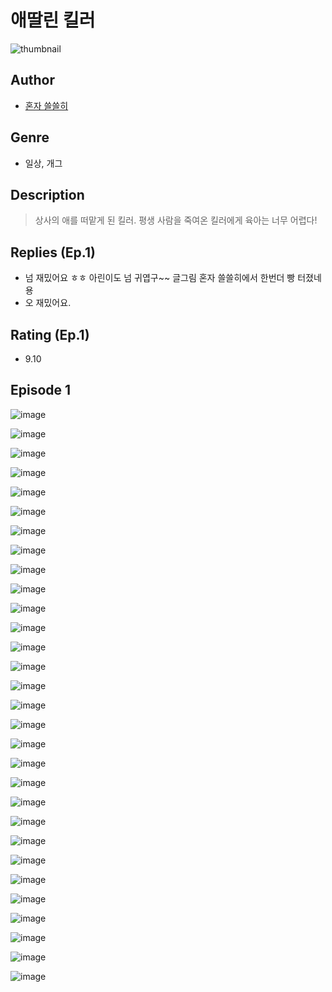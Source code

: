 # 애딸린 킬러
![thumbnail](https://image-comic.pstatic.net/user_contents_data/challenge_comic/2023/05/24/354344/upload_7018405050760586545_480x623.jpeg)

## Author
- [혼자 쓸쓸히](https://comic.naver.com/artistTitle?id=354344)

## Genre
- 일상, 개그

## Description
> 상사의 애를 떠맡게 된 킬러. 평생 사람을 죽여온 킬러에게 육아는 너무 어렵다!

## Replies (Ep.1)
- 넘 재밌어요 ㅎㅎ 아린이도 넘 귀엽구~~ 글그림 혼자 쓸쓸히에서 한번더 빵 터졌네용
- 오 재밌어요.

## Rating (Ep.1)
- 9.10

## Episode 1
![image](https://image-comic.pstatic.net/user_contents_data/challenge_comic/2023/05/24/354344/upload_4122307919429722980.jpeg)

![image](https://image-comic.pstatic.net/user_contents_data/challenge_comic/2023/05/24/354344/upload_7148956659114719282.jpeg)

![image](https://image-comic.pstatic.net/user_contents_data/challenge_comic/2023/05/24/354344/upload_3689071738617149028.jpeg)

![image](https://image-comic.pstatic.net/user_contents_data/challenge_comic/2023/05/24/354344/upload_4063994422532454242.jpeg)

![image](https://image-comic.pstatic.net/user_contents_data/challenge_comic/2023/05/24/354344/upload_7234297469569545014.jpeg)

![image](https://image-comic.pstatic.net/user_contents_data/challenge_comic/2023/05/24/354344/upload_3546360828773217329.jpeg)

![image](https://image-comic.pstatic.net/user_contents_data/challenge_comic/2023/05/24/354344/upload_3690808974843983459.jpeg)

![image](https://image-comic.pstatic.net/user_contents_data/challenge_comic/2023/05/24/354344/upload_3904727766623610424.jpeg)

![image](https://image-comic.pstatic.net/user_contents_data/challenge_comic/2023/05/24/354344/upload_3690247111534063668.jpeg)

![image](https://image-comic.pstatic.net/user_contents_data/challenge_comic/2023/05/24/354344/upload_7161680400176199478.jpeg)

![image](https://image-comic.pstatic.net/user_contents_data/challenge_comic/2023/05/24/354344/upload_3690761897586604342.jpeg)

![image](https://image-comic.pstatic.net/user_contents_data/challenge_comic/2023/05/24/354344/upload_7365698098388415801.jpeg)

![image](https://image-comic.pstatic.net/user_contents_data/challenge_comic/2023/05/24/354344/upload_3630519664107611494.jpeg)

![image](https://image-comic.pstatic.net/user_contents_data/challenge_comic/2023/05/24/354344/upload_3906416809874699316.jpeg)

![image](https://image-comic.pstatic.net/user_contents_data/challenge_comic/2023/05/24/354344/upload_3544388308382736945.jpeg)

![image](https://image-comic.pstatic.net/user_contents_data/challenge_comic/2023/05/24/354344/upload_3762810696370238307.jpeg)

![image](https://image-comic.pstatic.net/user_contents_data/challenge_comic/2023/05/24/354344/upload_4122029931963245111.jpeg)

![image](https://image-comic.pstatic.net/user_contents_data/challenge_comic/2023/05/24/354344/upload_7363727563903231537.jpeg)

![image](https://image-comic.pstatic.net/user_contents_data/challenge_comic/2023/05/24/354344/upload_3775758359911215926.jpeg)

![image](https://image-comic.pstatic.net/user_contents_data/challenge_comic/2023/05/24/354344/upload_7077467534049502818.jpeg)

![image](https://image-comic.pstatic.net/user_contents_data/challenge_comic/2023/05/24/354344/upload_7365408730070006113.jpeg)

![image](https://image-comic.pstatic.net/user_contents_data/challenge_comic/2023/05/24/354344/upload_7089566542083733860.jpeg)

![image](https://image-comic.pstatic.net/user_contents_data/challenge_comic/2023/05/24/354344/upload_4048790367958479717.jpeg)

![image](https://image-comic.pstatic.net/user_contents_data/challenge_comic/2023/05/24/354344/upload_3834077517522154800.jpeg)

![image](https://image-comic.pstatic.net/user_contents_data/challenge_comic/2023/05/24/354344/upload_4050535288617251384.jpeg)

![image](https://image-comic.pstatic.net/user_contents_data/challenge_comic/2023/05/24/354344/upload_7003723275451064932.jpeg)

![image](https://image-comic.pstatic.net/user_contents_data/challenge_comic/2023/05/24/354344/upload_3907213745304461925.jpeg)

![image](https://image-comic.pstatic.net/user_contents_data/challenge_comic/2023/05/24/354344/upload_7292508897186767922.jpeg)

![image](https://image-comic.pstatic.net/user_contents_data/challenge_comic/2023/05/24/354344/upload_3689401793971905078.jpeg)

![image](https://image-comic.pstatic.net/user_contents_data/challenge_comic/2023/05/24/354344/upload_3486461431727154229.jpeg)
